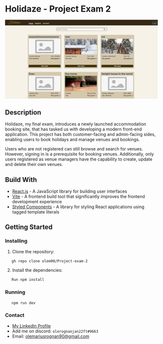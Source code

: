 # Holidaze - Project Exam 2

![project-image](/Holidaze-exam.png)

## Description
Holidaze, my final exam, introduces a newly launched accommodation
booking site, that has tasked us with developing a modern front-end
application. This project has both customer-facing and admin-facing
sides, enabling users to book holidays and manage venues and bookings.

Users who are not registered can still browse and search for venues.
However, signing in is a prerequisite for booking venues.
Additionally, only users registered as venue managers have the
capability to create, update and delete their own venues.

## Build With
- [React.js](https://reactjs.org/) - A JavaScript library for building user interfaces
- [Vite](https://vitejs.dev/) - A frontend build tool that significantly improves the frontend development experience
- [Styled Components](https://styled-components.com/) - A library for styling React applications using tagged template literals

## Getting Started
### Installing

1. Clone the repository:
```bash
   gh repo clone olem90/Project-exam-2
```

2. Install the dependencies:
```bash
   Run npm install
```

### Running
```bash
   npm run dev
```

### Contact
- [My LinkedIn Profile](https://www.linkedin.com/in/ole-marius-sand%C3%B8-rognan-923202249/)
- Add me on discord: ```olerognanjan22ft#9663```
- Email: olemariusrognan90@gmail.com
